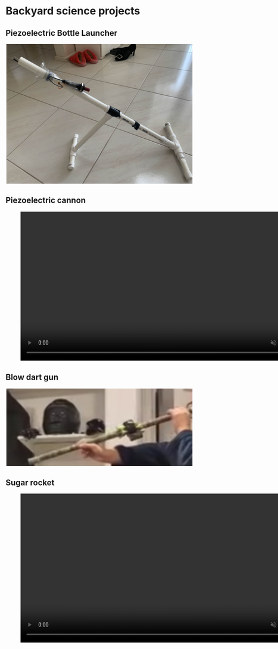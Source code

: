 # Backyard science projects 

## Piezoelectric Bottle Launcher
<figure style="display: block; width: fit-content; margin: auto;">
  <img src="Images/bottlelauncher.jpg" alt="Bottle Launcher" width="500">
</figure>

## Piezoelectric cannon
<figure>
  <video src="Images/patata.mov" controls width="800" loop muted></video>
</figure>

## Blow dart gun
<figure style="display: block; width: fit-content; margin: auto;">
  <img src="Images/dartgun.png" alt="Dart Gun" width="500">
</figure>

## Sugar rocket
<figure>
  <video src="Images/sugarrocket.mov" controls width="800" loop muted></video>
</figure>
